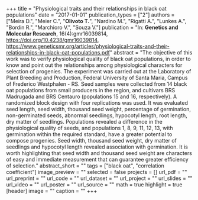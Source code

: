 +++
title = "Physiological traits and their relationships in black oat populations"
date = "2017-01-01"
publication_types = ["2"]
authors = ["Meira D.", "Meier C.", "**Olivoto T.**", "Nardino M.", "Rigatti A.", "Lunkes A.", "Bordin R.", "Marchioro V.", "Souza V."]
publication = "In: **Genetics and Molecular Research**, 16(4):gmr16039814, https://doi.org/10.4238/gmr16039814, https://www.geneticsmr.org/articles/physiological-traits-and-their-relationships-in-black-oat-populations.pdf"
abstract = "The objective of this work was to verify physiological quality of black oat populations, in order to know and point out the relationships among physiological characters for selection of progenies. The experiment was carried out at the Laboratory of Plant Breeding and Production, Federal University of Santa Maria, Campus of Frederico Westphalen - RS. Seed samples were collected from 14 black oat populations from small producers in the region, and cultivars BRS Madrugada and BRS Centauro (populations 15 and 16, respectively). A randomized block design with four replications was used. It was evaluated seed length, seed width, thousand seed weight, percentage of germination, non-germinated seeds, abnormal seedlings, hypocotyl length, root length, dry matter of seedlings. Populations revealed a difference in the physiological quality of seeds, and populations 1, 8, 9, 11, 12, 13, with germination within the required standard, have a greater potential to compose progenies. Seed width, thousand seed weight, dry matter of seedlings and hypocotyl length revealed association with germination. It is worth highlighting that seed width and thousand seed weight are characters of easy and immediate measurement that can guarantee greater efficiency of selection."
abstract_short = ""
tags = ["black oat", "correlation coefficient"]
image_preview = ""
selected = false
projects = []
url_pdf = ""
url_preprint = ""
url_code = ""
url_dataset = ""
url_project = ""
url_slides = ""
url_video = ""
url_poster = ""
url_source = ""
math = true
highlight = true
[header]
image = ""
caption = ""
+++
